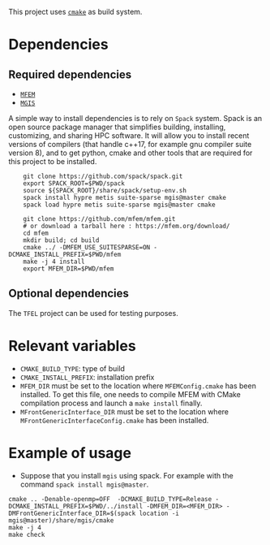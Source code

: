 This project uses [`cmake`](https://cmake.org/) as build system.

# Dependencies

## Required dependencies

- [`MFEM`](https://mfem.org/)
- [`MGIS`](https://github.com/thelfer/MFrontGenericInterfaceSupport)

A simple way to install dependencies is to rely on `Spack` system. 
Spack is an open source package manager that simplifies building, installing, customizing, and sharing HPC software.
It will allow you to install recent versions of compilers (that handle c++17, for example gnu compiler suite version 8),
and to get python, cmake and other tools that are required for this project to be installed.

~~~~{.bash}
    git clone https://github.com/spack/spack.git
    export SPACK_ROOT=$PWD/spack
    source ${SPACK_ROOT}/share/spack/setup-env.sh
    spack install hypre metis suite-sparse mgis@master cmake
    spack load hypre metis suite-sparse mgis@master cmake

    git clone https://github.com/mfem/mfem.git
    # or download a tarball here : https://mfem.org/download/
    cd mfem
    mkdir build; cd build
    cmake ../ -DMFEM_USE_SUITESPARSE=ON -DCMAKE_INSTALL_PREFIX=$PWD/mfem
    make -j 4 install
    export MFEM_DIR=$PWD/mfem
~~~~

## Optional dependencies

The `TFEL` project can be used for testing purposes.

# Relevant variables

- `CMAKE_BUILD_TYPE`: type of build
- `CMAKE_INSTALL_PREFIX`: installation prefix
- `MFEM_DIR` must be set to the location where `MFEMConfig.cmake` has
  been installed. To get this file, one needs to compile MFEM with CMake
  compilation process and launch a `make install` finally.
- `MFrontGenericInterface_DIR` must be set to the location where
  `MFrontGenericInterfaceConfig.cmake` has been installed.

# Example of usage

- Suppose that you install `mgis` using spack. For example with the command `spack install mgis@master`.
~~~~{.bash}
cmake .. -Denable-openmp=OFF  -DCMAKE_BUILD_TYPE=Release -DCMAKE_INSTALL_PREFIX=$PWD/../install -DMFEM_DIR=<MFEM_DIR> -DMFrontGenericInterface_DIR=$(spack location -i mgis@master)/share/mgis/cmake
make -j 4
make check
~~~~